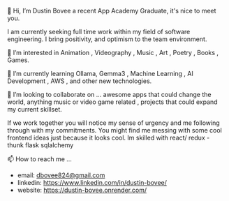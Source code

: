  👋 Hi, I’m Dustin Bovee a recent App Academy Graduate, it's nice to meet you.
 
  I am currently seeking full time work within my field of software engineering.
  I bring positivity, and optimism to the team environment. 
  
  👀 I’m interested in  Animation , Videography , Music , Art , Poetry , Books , Games.
  
  🌱 I’m currently learning Ollama, Gemma3 , Machine Learning , AI Development , AWS , and other new technologies. 
  
  💞️ I’m looking to collaborate on ... awesome apps that could change the world, anything music or video game related , projects that could expand my current skillset.
  
  If we work together you will notice my sense of urgency and me following through with my commitments. You might find me messing with some cool frontend ideas just because it looks cool.
  Im skilled with react/ redux - thunk flask sqlalchemy 

  
📫 How to reach me ...

- email: dbovee824@gmail.com
- linkedin: https://www.linkedin.com/in/dustin-bovee/
- website: https://dustin-bovee.onrender.com/

<!---
XSpiritWizardX/XSpiritWizardX is a ✨ special ✨ repository because its `README.md` (this file) appears on your GitHub profile.
You can click the Preview link to take a look at your changes.
--->
